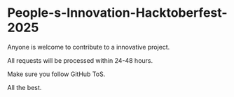 # People-s-Innovation-Hacktoberfest-2025



Anyone is welcome to contribute to a innovative project.


All requests will be processed within 24-48 hours.

Make sure you follow GitHub ToS.


All the best.
